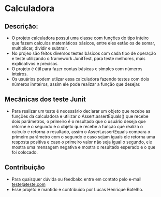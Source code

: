 # Calculadora
## Descrição:
 - O projeto calculadora possui uma classe com funções do tipo inteiro que fazem calculos matemáticos básicos, entre eles estão os de somar, multiplicar, dividir e subtrair.
 - No projeo são feitos diversos testes básicos com cada tipo de operação e teste utilizando o framework JunitTest, para teste melhores, mais explicativos e precisos.
 - O projeto é útil para fazer contas básicas e simples com números inteiros.
 - Os usuários podem utlizar essa calculadora fazendo testes com dois números innteiros, assim ele pode realizar a função que desejar.

## Mecânicas dos teste Junit
 - Para realizar um teste é necessário declarar um objeto que recebe as funções da calculadora e utilizar o Assert.assertEquals() que recebe dois parâmetros, o primeiro é o
   resultado que o usuário deseja que retorne e o segundo é o objeto que recebe a função que realiza o calculo e retorna o resultado, assim o Assert.assertEquals compara o
   primeiro parâmetro com o segundo e caso sejam iguais ele retorna uma resposta positiva e caso o primeiro valor não seja igual o segundo, ele mostra uma mensagem negativa e
   mostra o resultado esperado e o que foi colocado.

## Contribuição
 - Para quaisquer dúvida ou feedbakc entre em contato pelo e-mail teste@teste.com
 - Esse projeto é mantido e contribuido por Lucas Henrique Botelho. 
